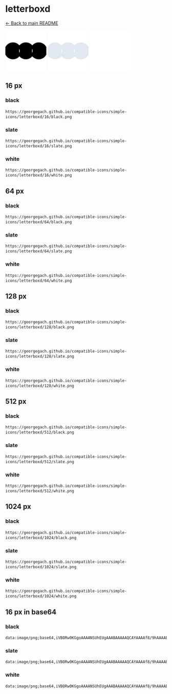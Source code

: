 # letterboxd

[← Back to main README](../../README.md)


<img src="./128/black.png" width="128" alt="letterboxd black icon" />
<img src="./128/slate.png" width="128" alt="letterboxd slate icon" />
<img src="./128/white.png" width="128" alt="letterboxd white icon" />

## 16 px

### black
```
https://georgegach.github.io/compatible-icons/simple-icons/letterboxd/16/black.png
```

### slate
```
https://georgegach.github.io/compatible-icons/simple-icons/letterboxd/16/slate.png
```

### white
```
https://georgegach.github.io/compatible-icons/simple-icons/letterboxd/16/white.png
```

## 64 px

### black
```
https://georgegach.github.io/compatible-icons/simple-icons/letterboxd/64/black.png
```

### slate
```
https://georgegach.github.io/compatible-icons/simple-icons/letterboxd/64/slate.png
```

### white
```
https://georgegach.github.io/compatible-icons/simple-icons/letterboxd/64/white.png
```

## 128 px

### black
```
https://georgegach.github.io/compatible-icons/simple-icons/letterboxd/128/black.png
```

### slate
```
https://georgegach.github.io/compatible-icons/simple-icons/letterboxd/128/slate.png
```

### white
```
https://georgegach.github.io/compatible-icons/simple-icons/letterboxd/128/white.png
```

## 512 px

### black
```
https://georgegach.github.io/compatible-icons/simple-icons/letterboxd/512/black.png
```

### slate
```
https://georgegach.github.io/compatible-icons/simple-icons/letterboxd/512/slate.png
```

### white
```
https://georgegach.github.io/compatible-icons/simple-icons/letterboxd/512/white.png
```

## 1024 px

### black
```
https://georgegach.github.io/compatible-icons/simple-icons/letterboxd/1024/black.png
```

### slate
```
https://georgegach.github.io/compatible-icons/simple-icons/letterboxd/1024/slate.png
```

### white
```
https://georgegach.github.io/compatible-icons/simple-icons/letterboxd/1024/white.png
```

## 16 px in base64

### black
```
data:image/png;base64,iVBORw0KGgoAAAANSUhEUgAAABAAAAAQCAYAAAAf8/9hAAAABmJLR0QA/wD/AP+gvaeTAAAAqElEQVQ4je3RvWoCURDF8V/WNaXdYhXyBIKNnw+j5Hm3TOf6AIJxVyzVRIs7kBC2WGyTgeEO/zMM3HP4r168zxjjFTt8oY85Xn6wHDMMccAnLFEFaGJ+wxbH6G2wKnYOMS+EePvVl46sylC0fO3UkRVZXHq4Muxb+KAj25NcrfCBGhusJW8a38auQqtjd4PpU1zqYyTFWUrx5JiEXuIqxT7BGe+SsX++7rlQOi8h1Gy+AAAAAElFTkSuQmCC
```

### slate
```
data:image/png;base64,iVBORw0KGgoAAAANSUhEUgAAABAAAAAQCAYAAAAf8/9hAAAABmJLR0QA/wD/AP+gvaeTAAABBUlEQVQ4je2ROU6CUQCEv3kslUA0CDGUloQOGq+isdFTaK338DzQESowMSbEsMlmBT9vLNRCJYFep/wyxSzwLwF0Os4eHM5rqaBMpZxvSUpadqY4XDYAxqVcsy6tbaf7w2Vjs4mrt2mhXa1qpaf+4iyk4wORIweCImNS4Z4Yb42LCGSNCeGOGG8QRSLR8quT1KWeB7Me5vRbLCmxnd7N6AWb45+9HL3Yi5njIPD2ZXYzY4LE6LdZ+X2YYBQS6wLogSYSU6DrqGvbj4gZYgb0HLlCdD88miC6icO5AFp2pvgyr6WDspVyvilp83UZQKWUa36OmOoPFo0kejU+KbTr0npL2T+ndzIuh8X7JpybAAAAAElFTkSuQmCC
```

### white
```
data:image/png;base64,iVBORw0KGgoAAAANSUhEUgAAABAAAAAQCAYAAAAf8/9hAAAABmJLR0QA/wD/AP+gvaeTAAAAtUlEQVQ4je2RMW7CUBBE3zqYMp1PQE1JEDlMUM4bunTgGxBslBIbvRRsJBK5sESHGOlLq7dT/J2BhwJAnQJzoAQ2EdGrJbBI30dEdOok2Qn4jIgT6qu6Uw9qm/O7WqvHfHWyXXoOOa9CrYHZv5/1wGQEqwugGjjteySrCsDBdEaqAPYD/Hkk26MuM5AvtVG36jqDa6+Cfctdk96t+vJbY8mlximXys5XlZGsV5/4W2N3y/n3oh8zzqNOaHsIzAAAAABJRU5ErkJggg==
```

